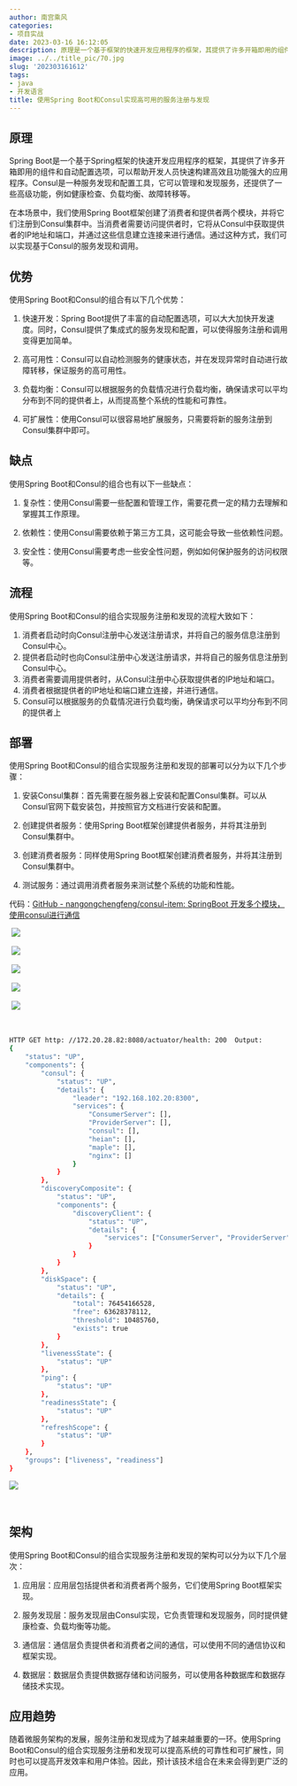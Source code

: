 ```yaml
---
author: 南宫乘风
categories:
- 项目实战
date: 2023-03-16 16:12:05
description: 原理是一个基于框架的快速开发应用程序的框架，其提供了许多开箱即用的组件和自动配置选项，可以帮助开发人员快速构建高效且功能强大的应用程序。是一种服务发现和配置工具，它可以管理和发现服务，还提供了一些高级。。。。。。。
image: ../../title_pic/70.jpg
slug: '202303161612'
tags:
- java
- 开发语言
title: 使用Spring Boot和Consul实现高可用的服务注册与发现
---
```


<!--more-->

## 原理

Spring Boot是一个基于Spring框架的快速开发应用程序的框架，其提供了许多开箱即用的组件和自动配置选项，可以帮助开发人员快速构建高效且功能强大的应用程序。Consul是一种服务发现和配置工具，它可以管理和发现服务，还提供了一些高级功能，例如健康检查、负载均衡、故障转移等。

在本场景中，我们使用Spring Boot框架创建了消费者和提供者两个模块，并将它们注册到Consul集群中。当消费者需要访问提供者时，它将从Consul中获取提供者的IP地址和端口，并通过这些信息建立连接来进行通信。通过这种方式，我们可以实现基于Consul的服务发现和调用。

## 优势

使用Spring Boot和Consul的组合有以下几个优势：

1.  快速开发：Spring Boot提供了丰富的自动配置选项，可以大大加快开发速度。同时，Consul提供了集成式的服务发现和配置，可以使得服务注册和调用变得更加简单。

2.  高可用性：Consul可以自动检测服务的健康状态，并在发现异常时自动进行故障转移，保证服务的高可用性。

3.  负载均衡：Consul可以根据服务的负载情况进行负载均衡，确保请求可以平均分布到不同的提供者上，从而提高整个系统的性能和可靠性。

4.  可扩展性：使用Consul可以很容易地扩展服务，只需要将新的服务注册到Consul集群中即可。

## 缺点

使用Spring Boot和Consul的组合也有以下一些缺点：

1.  复杂性：使用Consul需要一些配置和管理工作，需要花费一定的精力去理解和掌握其工作原理。

2.  依赖性：使用Consul需要依赖于第三方工具，这可能会导致一些依赖性问题。

3.  安全性：使用Consul需要考虑一些安全性问题，例如如何保护服务的访问权限等。

## 流程

使用Spring Boot和Consul的组合实现服务注册和发现的流程大致如下：

1.  消费者启动时向Consul注册中心发送注册请求，并将自己的服务信息注册到Consul中心。
2.  提供者启动时也向Consul注册中心发送注册请求，并将自己的服务信息注册到Consul中心。
3.  消费者需要调用提供者时，从Consul注册中心获取提供者的IP地址和端口。
4.  消费者根据提供者的IP地址和端口建立连接，并进行通信。
5.  Consul可以根据服务的负载情况进行负载均衡，确保请求可以平均分布到不同的提供者上

## 部署

使用Spring Boot和Consul的组合实现服务注册和发现的部署可以分为以下几个步骤：

1.  安装Consul集群：首先需要在服务器上安装和配置Consul集群。可以从Consul官网下载安装包，并按照官方文档进行安装和配置。

2.  创建提供者服务：使用Spring Boot框架创建提供者服务，并将其注册到Consul集群中。

3.  创建消费者服务：同样使用Spring Boot框架创建消费者服务，并将其注册到Consul集群中。

4.  测试服务：通过调用消费者服务来测试整个系统的功能和性能。

代码：[GitHub \- nangongchengfeng/consul-item: SpringBoot 开发多个模块，使用consul进行通信](https://github.com/nangongchengfeng/consul-item.git "GitHub \- nangongchengfeng/consul-item: SpringBoot 开发多个模块，使用consul进行通信")

 ![](../../image/75d2327e84b841edaa531496681e5937.png)

 ![](../../image/ed3a4cf31ab44862bf66b341f6d57f13.png)

 ![](../../image/e734f04681974a60ab8087ba37f2f39f.png)

 ![](../../image/f4a60c802a8d4f838dbdae755468bc35.png)

 ![](../../image/512149b115e3444f94b3e4ffc3e0ba96.png)

 

```bash
HTTP GET http: //172.20.28.82:8080/actuator/health: 200  Output:
{
	"status": "UP",
	"components": {
		"consul": {
			"status": "UP",
			"details": {
				"leader": "192.168.102.20:8300",
				"services": {
					"ConsumerServer": [],
					"ProviderServer": [],
					"consul": [],
					"heian": [],
					"maple": [],
					"nginx": []
				}
			}
		},
		"discoveryComposite": {
			"status": "UP",
			"components": {
				"discoveryClient": {
					"status": "UP",
					"details": {
						"services": ["ConsumerServer", "ProviderServer", "consul", "heian", "maple", "nginx"]
					}
				}
			}
		},
		"diskSpace": {
			"status": "UP",
			"details": {
				"total": 76454166528,
				"free": 63628378112,
				"threshold": 10485760,
				"exists": true
			}
		},
		"livenessState": {
			"status": "UP"
		},
		"ping": {
			"status": "UP"
		},
		"readinessState": {
			"status": "UP"
		},
		"refreshScope": {
			"status": "UP"
		}
	},
	"groups": ["liveness", "readiness"]
}
```

![](../../image/8edd01b6fa1346cca96b7144f94ccd68.jpeg)

 

## 架构

使用Spring Boot和Consul的组合实现服务注册和发现的架构可以分为以下几个层次：

1.  应用层：应用层包括提供者和消费者两个服务，它们使用Spring Boot框架实现。

2.  服务发现层：服务发现层由Consul实现，它负责管理和发现服务，同时提供健康检查、负载均衡等功能。

3.  通信层：通信层负责提供者和消费者之间的通信，可以使用不同的通信协议和框架实现。

4.  数据层：数据层负责提供数据存储和访问服务，可以使用各种数据库和数据存储技术实现。

## 应用趋势

随着微服务架构的发展，服务注册和发现成为了越来越重要的一环。使用Spring Boot和Consul的组合实现服务注册和发现可以提高系统的可靠性和可扩展性，同时也可以提高开发效率和用户体验。因此，预计该技术组合在未来会得到更广泛的应用。